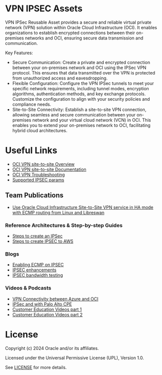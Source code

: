 # VPN IPSEC Assets

VPN IPSec Reusable Asset provides a secure and reliable virtual private network (VPN) solution within Oracle Cloud Infrastructure (OCI). It enables organizations to establish encrypted connections between their on-premises networks and OCI, ensuring secure data transmission and communication.

Key Features:
- Secure Communication: Create a private and encrypted connection between your on-premises network and OCI using the IPSec VPN protocol. This ensures that data transmitted over the VPN is protected from unauthorized access and eavesdropping.
- Flexible Configuration: Configure the VPN IPSec tunnels to meet your specific network requirements, including tunnel modes, encryption algorithms, authentication methods, and key exchange protocols. Customize the configuration to align with your security policies and compliance needs.
- Site-to-Site Connectivity: Establish a site-to-site VPN connection, allowing seamless and secure communication between your on-premises network and your virtual cloud network (VCN) in OCI. This enables you to extend your on-premises network to OCI, facilitating hybrid cloud architectures.



# Useful Links

- [OCI VPN site-to-site Overview](https://docs.oracle.com/en-us/iaas/Content/Network/Tasks/overviewIPsec.htm)
- [OCI VPN site-to-site Documentation](https://docs.oracle.com/en-us/iaas/Content/Network/Tasks/managingIPsec.htm)
- [OCI VPN Troubleshooting](https://www.ateam-oracle.com/post/oracle-cloud-vpn-connect-troubleshooting)
- [Supported IPSEC params](https://docs.oracle.com/en-us/iaas/Content/Network/Reference/supportedIPsecparams.htm)


## Team Publications

- [Use Oracle Cloud Infrastructure Site-to-Site VPN service in HA mode with ECMP routing from Linux and Libreswan](https://docs.oracle.com/en/learn/oci-site-to-site-vpn/#introduction)


### Reference Architectures & Step-by-step Guides

- [Steps to create an IPSec](https://docs.oracle.com/en-us/iaas/Content/Network/Tasks/settingupIPsec.htm)
- [Steps to create IPSEC to AWS ](https://docs.oracle.com/en-us/iaas/Content/Network/Tasks/vpn_to_aws.htm)
    

### Blogs

 - [Enabling ECMP on IPSEC](https://www.ateam-oracle.com/post/equal-cost-multi-path-ecmp-routing-on-oci-drgv2)
 - [IPSEC enhancements](https://blogs.oracle.com/cloud-infrastructure/post/announcing-multiple-enhancements-for-oracle-cloud-infrastructure-ipsec-vpns)
 - [IPSEC bandwidth testing](https://www.ateam-oracle.com/post/transfer-rates-using-ipsec-over-internet)

### Videos & Podcasts

- [VPN Connectivity between Azure and OCI](https://videohub.oracle.com/media/VPN+Connectivity+between+Azure+and+OCI/1_bmtogfh2)
- [IPSec and with Palo Alto CPE](https://www.youtube.com/watch?v=ZS7YCgAjdLs)
- [Customer Education Videos part 1](https://www.youtube.com/watch?v=gDtMTasZfVY)
- [Customer Education Videos part 2](https://www.youtube.com/watch?v=G52f5sWsbpI)



# License

Copyright (c) 2024 Oracle and/or its affiliates.

Licensed under the Universal Permissive License (UPL), Version 1.0.

See [LICENSE](https://github.com/oracle-devrel/technology-engineering/blob/main/LICENSE) for more details.
